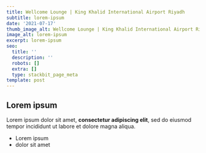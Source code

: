 ```yaml
---
title: Wellcome Lounge | King Khalid International Airport Riyadh
subtitle: lorem-ipsum
date: '2021-07-17'
thumb_image_alt: Wellcome Lounge | King Khalid International Airport Riyadh
image_alt: lorem-ipsum
excerpt: lorem-ipsum
seo:
  title: ''
  description: ''
  robots: []
  extra: []
  type: stackbit_page_meta
template: post
---
```

## Lorem ipsum

Lorem ipsum dolor sit amet, **consectetur adipiscing elit**, sed do eiusmod tempor incididunt ut labore et dolore magna aliqua.

- Lorem ipsum
- dolor sit amet